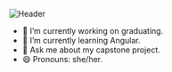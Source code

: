 ![Header](https://github.com/emilyvanakker/profile/commit/655d76179b5b61f7fe3f9bd32fff195c73737ff6#commitcomment-53429441 "Header")


- 🔭 I’m currently working on graduating.
- 🌱 I’m currently learning Angular.
- 💬 Ask me about my capstone project.
- 😄 Pronouns: she/her.
